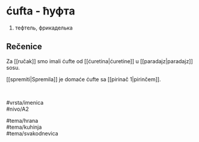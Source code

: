 # ćufta - ћуфта

1. тефтель, фрикаделька

## Rečenice

Za [[ručak]] smo imali ćufte od [[ćuretina|ćuretine]] u [[paradajz|paradajz]] sosu.

[[spremiti|Spremila]] je domaće ćufte sa [[pirinač 1|pirinčem]].

<br>

#vrsta/imenica  
#nivo/A2  

#tema/hrana  
#tema/kuhinja  
#tema/svakodnevica  
